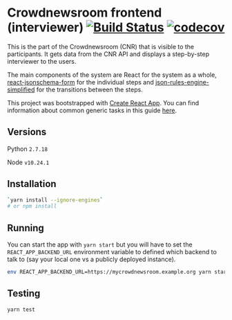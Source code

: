 # Crowdnewsroom frontend (interviewer) [![Build Status](https://travis-ci.org/correctiv/crowdnewsroom-frontend.svg?branch=master)](https://travis-ci.org/correctiv/crowdnewsroom-frontend) [![codecov](https://codecov.io/gh/correctiv/crowdnewsroom-frontend/branch/master/graph/badge.svg)](https://codecov.io/gh/correctiv/crowdnewsroom-frontend)

This is the part of the Crowdnewsroom (CNR) that is visible to the participants. It gets data from the CNR API
and displays a step-by-step interviewer to the users.

The main components of the system are React for the system as a whole, [react-jsonschema-form] for the individual
steps and [json-rules-engine-simplified] for the transitions between the steps.

This project was bootstrapped with [Create React App](https://github.com/facebookincubator/create-react-app). You can find information about common generic tasks in this guide [here](https://github.com/facebookincubator/create-react-app/blob/master/packages/react-scripts/template/README.md).

## Versions

Python `2.7.18`

Node `v10.24.1`

## Installation

```bash
`yarn install --ignore-engines`
# or npm install
```

## Running

You can start the app with `yarn start` but you will have to set the `REACT_APP_BACKEND_URL` environment
variable to defined which backend to talk to (say your local one vs a publicly deployed instance).

```bash
env REACT_APP_BACKEND_URL=https://mycrowdnewsroom.example.org yarn start
```

## Testing

```bash
yarn test
```

[react-jsonschema-form]: https://github.com/mozilla-services/react-jsonschema-form
[json-rules-engine-simplified]: https://github.com/RxNT/json-rules-engine-simplified
